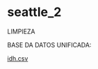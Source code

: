 # seattle_2


LIMPIEZA

BASE DA DATOS UNIFICADA:

[idh.csv](https://github.com/taiyonoJoel/seattle_2/files/9889869/idh.csv)



